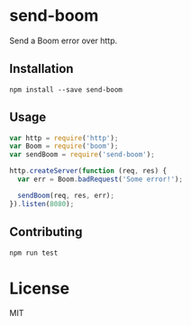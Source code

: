 # send-boom
Send a Boom error over http.

## Installation
```
npm install --save send-boom
```

## Usage
```js
var http = require('http');
var Boom = require('boom');
var sendBoom = require('send-boom');

http.createServer(function (req, res) {
  var err = Boom.badRequest('Some error!');

  sendBoom(req, res, err);
}).listen(8080);
```

## Contributing
```
npm run test
```

# License
MIT
